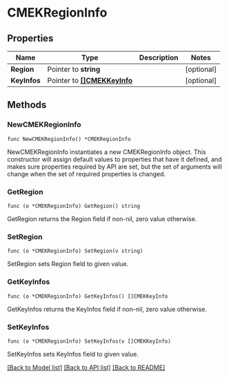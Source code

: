 # CMEKRegionInfo

## Properties

Name | Type | Description | Notes
------------ | ------------- | ------------- | -------------
**Region** | Pointer to **string** |  | [optional] 
**KeyInfos** | Pointer to [**[]CMEKKeyInfo**](CMEKKeyInfo.md) |  | [optional] 

## Methods

### NewCMEKRegionInfo

`func NewCMEKRegionInfo() *CMEKRegionInfo`

NewCMEKRegionInfo instantiates a new CMEKRegionInfo object.
This constructor will assign default values to properties that have it defined,
and makes sure properties required by API are set, but the set of arguments
will change when the set of required properties is changed.

### GetRegion

`func (o *CMEKRegionInfo) GetRegion() string`

GetRegion returns the Region field if non-nil, zero value otherwise.

### SetRegion

`func (o *CMEKRegionInfo) SetRegion(v string)`

SetRegion sets Region field to given value.

### GetKeyInfos

`func (o *CMEKRegionInfo) GetKeyInfos() []CMEKKeyInfo`

GetKeyInfos returns the KeyInfos field if non-nil, zero value otherwise.

### SetKeyInfos

`func (o *CMEKRegionInfo) SetKeyInfos(v []CMEKKeyInfo)`

SetKeyInfos sets KeyInfos field to given value.


[[Back to Model list]](../README.md#documentation-for-models) [[Back to API list]](../README.md#documentation-for-api-endpoints) [[Back to README]](../README.md)



